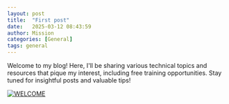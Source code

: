 ```yaml
---
layout: post
title:  "First post"
date:   2025-03-12 08:43:59
author: Mission
categories: [General]
tags: general
---
```


Welcome to my blog! Here, I'll be sharing various technical topics and resources that pique my interest, including free training opportunities. Stay tuned for insightful posts and valuable tips!

<a href="//thankful-sky-07e9d0c10.6.azurestaticapps.net/assets/welcome.jpg" data-lightbox="falcon9-large" data-title="WELCOME">
  <img src="//thankful-sky-07e9d0c10.6.azurestaticapps.net/assets/welcome.jpg" title="WELCOME">
</a>
